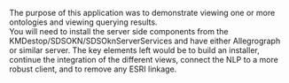 The purpose of this application was to demonstrate viewing one or more ontologies and viewing querying results.   
You will need to install the server side components from the KMDestop/SDSOKN/SDSOknServerServices and have either Allegrograph or similar server.
The key elements left would be to build an installer, continue the integration of the different views, connect the NLP to a more robust client, and to remove any ESRI linkage.
